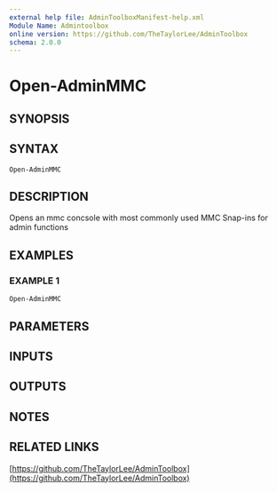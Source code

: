 ```yaml
---
external help file: AdminToolboxManifest-help.xml
Module Name: Admintoolbox
online version: https://github.com/TheTaylorLee/AdminToolbox
schema: 2.0.0
---
```


# Open-AdminMMC

## SYNOPSIS

## SYNTAX

```
Open-AdminMMC
```

## DESCRIPTION
Opens an mmc concsole with most commonly used MMC Snap-ins for admin functions

## EXAMPLES

### EXAMPLE 1
```
Open-AdminMMC
```

## PARAMETERS

## INPUTS

## OUTPUTS

## NOTES

## RELATED LINKS

[https://github.com/TheTaylorLee/AdminToolbox](https://github.com/TheTaylorLee/AdminToolbox)

